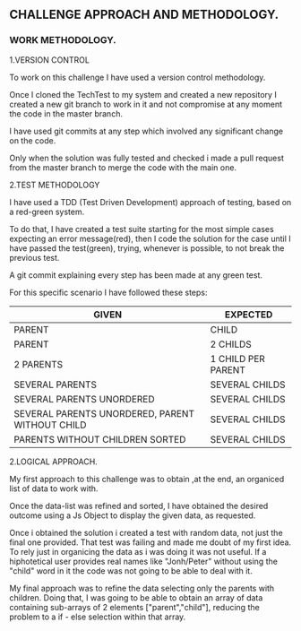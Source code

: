 ## CHALLENGE APPROACH AND METHODOLOGY. 

### WORK METHODOLOGY.

1.VERSION CONTROL

To work on this challenge I have used a version control methodology.

Once I cloned the TechTest to my system and created a new repository I created a new git branch to work in it and not compromise at any moment the code in the master branch.

I have used git commits at any step which involved any significant change on the code.

Only when the solution was fully tested and checked i made a pull request from the master branch to merge the code with the main one.

2.TEST METHODOLOGY 

I have used a TDD (Test Driven Development) approach of testing, based on a red-green system.

To do that, I have created a test suite starting for the most simple cases expecting an error message(red), then I code the solution for the case until I have passed the test(green), trying, whenever is possible, to not break the previous test. 

A git commit explaining every step has been made at any green test.

For this specific scenario I have followed these steps:

GIVEN | EXPECTED
-- | --
PARENT | CHILD
PARENT | 2 CHILDS
2 PARENTS | 1 CHILD PER PARENT 
SEVERAL PARENTS | SEVERAL CHILDS
SEVERAL PARENTS UNORDERED | SEVERAL CHILDS
SEVERAL PARENTS UNORDERED, PARENT WITHOUT CHILD| SEVERAL CHILDS
PARENTS WITHOUT CHILDREN SORTED | SEVERAL CHILDS

2.LOGICAL APPROACH.

My first approach to this challenge was to obtain ,at the end, an organiced list of data to work with.

Once the data-list was refined and sorted, I have obtained the desired outcome using a Js Object to display the given data, as requested.

Once i obtained the solution i created a test with random data, not just the final one provided. That test was failing and made me doubt of my first idea. To rely just in organicing the data as i was doing it was not useful. If a hiphotetical user provides real names like "Jonh/Peter" without using the "child" word in it the code was not going to be able to deal with it.

My final approach was to refine the data selecting only the parents with children. Doing that, I was going to be able to obtain an array of data containing sub-arrays of 2 elements ["parent","child"], reducing the problem to a if - else selection within that array.

